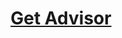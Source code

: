 ---
title: '[Get Advisor](https://weihao97.github.io/files/Get-Advisor.pdf)'
collection: Links
tags:
  - Grad school
---